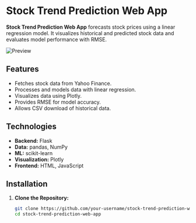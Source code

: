 # Stock Trend Prediction Web App

**Stock Trend Prediction Web App** forecasts stock prices using a linear regression model. It visualizes historical and predicted stock data and evaluates model performance with RMSE.

![Preview](https://github.com/user-attachments/assets/998f4f53-1f4d-403d-bcfa-14cd5017cb2c)

## Features

- Fetches stock data from Yahoo Finance.
- Processes and models data with linear regression.
- Visualizes data using Plotly.
- Provides RMSE for model accuracy.
- Allows CSV download of historical data.

## Technologies

- **Backend:** Flask
- **Data:** pandas, NumPy
- **ML:** scikit-learn
- **Visualization:** Plotly
- **Frontend:** HTML, JavaScript

## Installation

1. **Clone the Repository:**

   ```bash
   git clone https://github.com/your-username/stock-trend-prediction-web-app.git
   cd stock-trend-prediction-web-app
